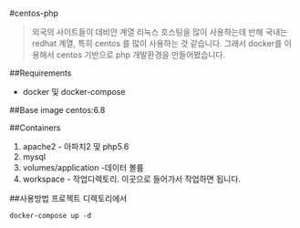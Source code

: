 #centos-php
> 외국의 사이트들이 데비안 계열 리눅스 호스팅을 많이 사용하는데 반해 국내는 redhat 계열, 특히 centos 를 많이 사용하는 것 같습니다.
그래서 docker를 이용해서 centos 기반으로 php 개발환경을 만들어봤습니다.

##Requirements
- docker 및 docker-compose

##Base image
centos:6.8


##Containers
1. apache2 - 아파치2 및 php5.6
2. mysql
3. volumes/application -데이터 볼륨 
4. workspace - 작업디렉토리. 이곳으로 들어가서 작업하면 됩니다.

##사용방법
프로젝트 디렉토리에서 

`
docker-compose up -d
` 
